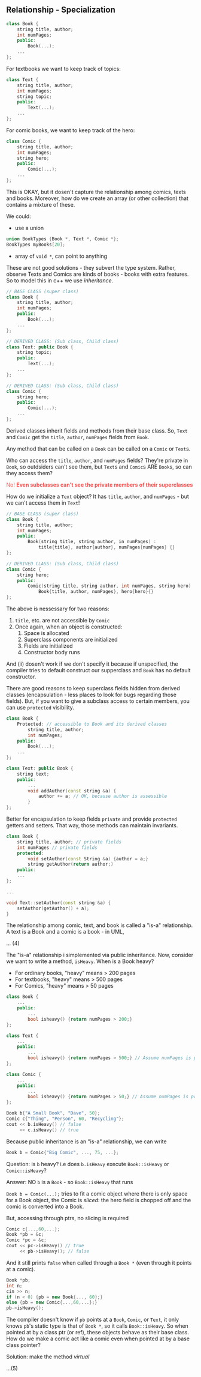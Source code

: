 <style>
r { color: #F95050 }
navy { color: #000099 }
b { color: #50C1F9 }
o { color: #F7A63B }
g { color: #32a852 }
</style>

## Relationship - Specialization
```c++
class Book {
    string title, author;
    int numPages;
    public:
        Book(...);
    ...
};
```

For textbooks we want to keep track of topics:
```c++
class Text {
    string title, author;
    int numPages;
    string topic;
    public: 
        Text(...);
    ...
};
```

For comic books, we want to keep track of the hero:
```c++
class Comic {
    string title, author;
    int numPages;
    string hero;
    public: 
        Comic(...);
    ...
};
```

This is OKAY, but it dosen't capture the relationship among comics, texts and books. Moreover, how do we create an array (or other collection) that contains a mixture of these.

We could:
- use a union 
```c
union BookTypes {Book *, Text *, Comic *};
BookTypes myBooks[20];
```
- array of `void *`, can point to anything

These are not good solutions - they subvert the type system.
Rather, observe Texts and Comics are kinds of books - books with extra features. So to model this in c++ we use *inheritance*.

```c++
// BASE CLASS (super class)
class Book {
    string title, author;
    int numPages;
    public:
        Book(...);
    ...
};

// DERIVED CLASS: (Sub class, Child class)
class Text: public Book {
    string topic;
    public: 
        Text(...);
    ...
};

// DERIVED CLASS: (Sub class, Child class)
class Comic {
    string hero;
    public: 
        Comic(...);
    ...
};
```

Derived classes inherit fields and methods from their base class. So, `Text` and `Comic` get the `title`, `author`, `numPages` fields from `Book`. 

Any method that can be called on a `Book` can be called on a `Comic` or `Text`s.

Who can access the `title`, `author`, and `numPages` fields? They're private in `Book`, so outdsiders can't see them, but `Text`s and `Comic`s ARE `Book`s, so can they access them?

<r>No! **Even subclasses can't see the private members of their superclasses**</r>

How do we initialize a `Text` object? It has `title`, `author`, and `numPages` - but we can't access them in `Text`!

```c++
// BASE CLASS (super class)
class Book {
    string title, author;
    int numPages;
    public:
        Book(string title, string author, in numPages) :
            title{title}, author{author}, numPages{numPages} {}
};

// DERIVED CLASS: (Sub class, Child class)
class Comic {
    string hero;
    public: 
        Comic(string title, string author, int numPages, string hero) :
            Book{title, author, numPages}, hero{hero}{}
};
```
The above is nessessary for two reasons:
1. `title`, etc. are not accessible by `Comic`
2. Once again, when an object is constructed:
   1. Space is allocated
   2. Superclass components are initialized
   3. Fields are initialized
   4. Constructor body runs

And (ii) dosen't work if we don't specify it because if unspecified, the compiler tries to default construct our supperclass and `Book` has no default constructor. 

There are good reasons to keep superclass fields hidden from derived classes (encapsulation - less places to look for bugs regarding those fields). But, if you want to give a subclass access to certain members, you can use `protected` visibility.

```c++
class Book {
    Protected: // accessible to Book and its derived classes
        string title, author;
        int numPages;
    public:
        Book(...);
    ...
};

class Text: public Book {
    string text;
    public:
        ...
        void addAuthor(const string &a) {
            author += a; // OK, because author is assessible
        }
};
```

Better for encapsulation to keep fields `private` and provide `protected` getters and setters. That way, those methods can maintain invariants. 

```c++
class Book {
    string title, author; // private fields
    int numPages // private fields
    protected:
        void setAuthor(const String &a) {author = a;}
        string getAuthor(return author;)
    public:
    ...
};

...

void Text::setAuthor(const string &a) {
    setAuthor(getAuthor() + a);
}
```

The relationship among comic, text, and book is called a "is-a" relationship. A text is a Book and a comic is a book - in UML, 

... (4)

The "is-a" relationship i simplemented via public inheritance. Now, consider we want to write a method, `isHeavy`. When is a Book heavy?
- For ordinary books, "heavy" means > 200 pages
- For textbooks, "heavy" means > 500 pages
- For Comics, "heavy" means > 50 pages

```c++
class Book {
    ...
    public:
        ...
        bool isheavy() {return numPages > 200;}
};

class Text {
    ...
    public:
        ...
        bool isheavy() {return numPages > 500;} // Assume numPages is protected
};

class Comic {
    ...
    public:
        ...
        bool isheavy() {return numPages > 50;} // Assume numPages is protected
};

Book b{"A Small Book", "Dave", 50};
Comic c{"Thing", "Person", 60, "Recycling"};
cout << b.isHeavy() // false
     << c.isHeavy() // true
```
Because public inheritance is an "is-a" relationship, we can write 
```c++
Book b = Comic{"Big Comic", ..., 75, ...};
```
Question: is `b` heavy? i.e does `b.isHeavy` execute `Book::isHeavy` or `Comic::isHeavy`?

Answer: NO `b` is a `Book` - so `Book::isHeavy` that runs

`Book b = Comic(...);` tries to fit a comic object where there is only space for a Book object, the Comic is *sliced*: the hero field is chopped off and the comic is converted into a Book.

But, accessing through ptrs, no slicing is required
```c++
Comic c{...,60,...};
Book *pb = &c;
Comic *pc = &c;
cout << pc->isHeavy() // true
     << pb->isHeavy(); // false
```
And it still prints `false` when called through a `Book *` (even through it points at a comic).
```c++
Book *pb;
int n;
cin >> n;
if (n < 0) {pb = new Book{..., 60};}
else {pb = new Comic{...,60,...};}
pb->isHeavy(); 
```
The compiler doesn't know if `pb` points at a `Book`, `Comic`, or `Text`, it only knows `pb`'s static type is that of `Book *`, so it calls `Book::isHeavy`. So when pointed at by a class ptr (or ref), these objects behave as their base class. How do we make a comic act like a comic even when pointed at by a base class pointer?

Solution: make the method *virtual*

...(5)